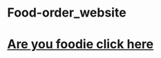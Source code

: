 # Food-order_website
# [Are you foodie click here](https://upadrastaharshavardhan.github.io/Food-order_website/)
